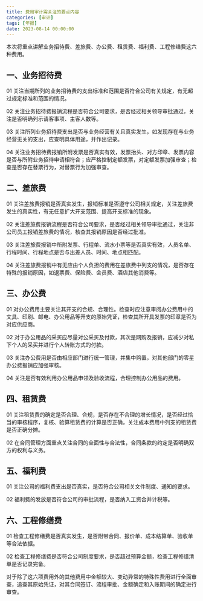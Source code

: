 ```yaml
---
title: 费用审计需关注的要点内容
categories: [审计]
tags: [年报]
date: 2023-08-14 00:00:00
---
```

本次将重点讲解业务招待费、差旅费、办公费、租赁费、福利费、工程修缮费这六种费用。

## 一、业务招待费

01 关注当期所列的业务招待费的支出标准和范围是否符合公司有关规定，有无超过规定标准和范围的情况。

02 关注业务招待费报销流程是否符合公司要求，是否经过相关领导审批通过，关注是否明确列示请客事项、主客人数等。

03 关注所列业务招待费支出是否与业务经营有关且真实发生，如发现存在与业务经营无关的支出，应查明具体用途，并作出记录。

04 关注业务招待费报销所附发票是否真实有效，发票抬头、对方印章、发票内容是否与所附业务招待申请相符合；应严格控制定额发票，对定额发票加强审查；检查是否存在替票行为，对替票行为加强审查。

## 二、差旅费

01 关注差旅费报销是否真实发生，报销标准是否遵守公司相关规定，关注差旅费发生的真实性，有无任意扩大开支范围、提高开支标准的现象。

02 关注差旅费报销流程是否符合公司要求，是否经过相关领导审批通过，关注非公司员工报销差旅费的情况，核查其报销原因是否经过批准。

03 关注差旅费报销中所附发票、行程单、流水小票等是否真实有效，人员名单、行程时间、行程地点是否与出差人员、时间、地点相匹配。

04 关注差旅费报销中有无应由个人负担的费用在差旅费中列支的情况，是否存在特殊的报销原因，如退票费、保险费、会员费、酒店其他消费等。

## 三、办公费

01 对办公费用主要关注其开支的合规、合理性。检查时应注意审阅办公费用中的文具、印刷、邮电、办公用品等开支的原始凭证，检查其所开具发票的印章是否为对应供应商。

02 对于办公用品的采买应尽量对公采买及付款，其次是网购及报销，应减少对私下个人的采买并进行个人转账方式的付款。

03 关注办公费用是否由相应部门进行统一管理，并集中购置，对其他部门的零星办公费报销应加强审核。

04 关注是否有效利用办公用品申领及验收流程，合理控制办公用品的费用。

## 四、租赁费

01 关注租赁费的确定是否合理、合规，是否存在不合理的增长情况，是否经过恰当的审核程序，复核、验算租赁费的计算是否正确，关注成本费用中列支的租赁费是否正确分摊。

02 在合同管理方面重点关注合同的全面性与合法性，合同条款的约定是否明确双方的权利与义务。

## 五、福利费

01 关注公司的福利费支出是否真实，是否符合公司相关文件制度、通知的要求。

02 福利费的发放是否符合公司的审批流程，是否纳入工资合并计税等。

## 六、工程修缮费

01 检查工程修缮费是否真实发生，是否附带合同、报价单、成本结算单、验收单等合法依据。

02 检查工程修缮费是否符合公司制度要求，是否超过预算金额，检查工程修缮清单是否记录完备。

对于除了这六项费用外的其他费用中金额较大、变动异常的特殊性费用进行全面审查，追查其原始凭证，对其合同签订、流程审批、金额确定和入账期间的确定进行审查。